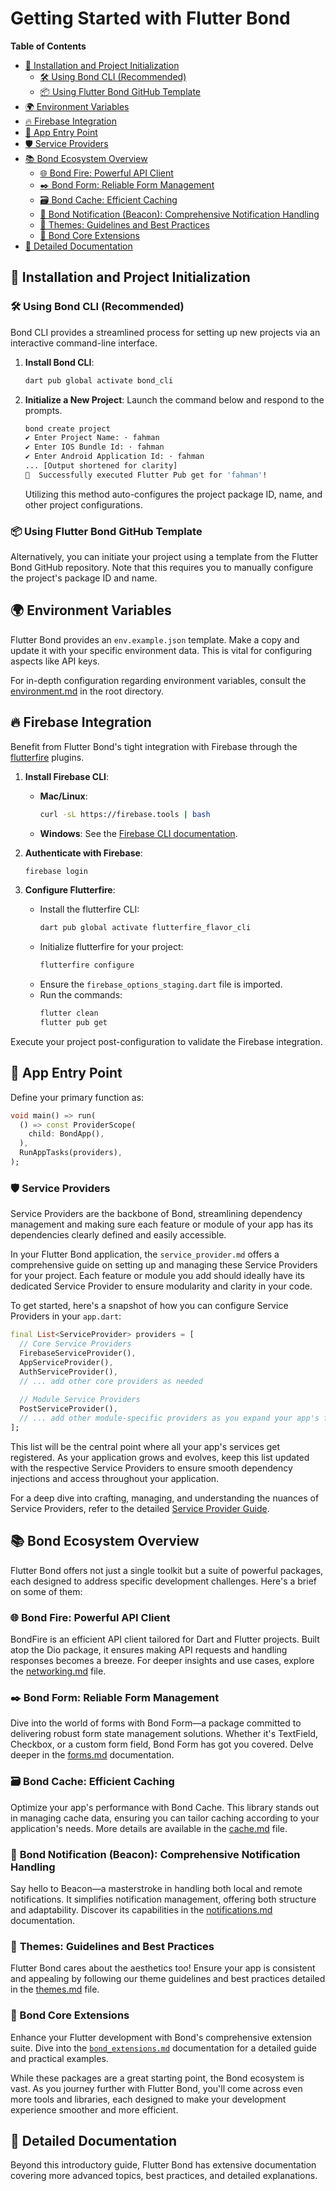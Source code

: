 # Getting Started with Flutter Bond

  
**Table of Contents**
- [🚀 Installation and Project Initialization](#-installation-and-project-initialization)
  - [🛠️ Using Bond CLI (Recommended)](#️-using-bond-cli-recommended)
  - [📦 Using Flutter Bond GitHub Template](#-using-flutter-bond-github-template)
- [🌍 Environment Variables](#-environment-variables)
- [🔥 Firebase Integration](#-firebase-integration)
- [🚪 App Entry Point](#-app-entry-point)
- [🛡️ Service Providers](#️-service-providers)
- [📚 Bond Ecosystem Overview](#-bond-ecosystem-overview)
  - [🌐 Bond Fire: Powerful API Client](#-bond-fire-powerful-api-client)
  - [✒️ Bond Form: Reliable Form Management](#️-bond-form-reliable-form-management)
  - [🗃️ Bond Cache: Efficient Caching](#️-bond-cache-efficient-caching)
  - [🔔 Bond Notification (Beacon): Comprehensive Notification Handling](#-bond-notification-beacon-comprehensive-notification-handling)
  - [🎨 Themes: Guidelines and Best Practices](#-themes-guidelines-and-best-practices)
  - [🧩 Bond Core Extensions](#-bond-core-extensions)
- [📖 Detailed Documentation](#-detailed-documentation)


## 🚀 Installation and Project Initialization

### 🛠️ Using Bond CLI (Recommended)

Bond CLI provides a streamlined process for setting up new projects via an interactive command-line interface.

1. **Install Bond CLI**:
   ```bash
   dart pub global activate bond_cli
   ```

2. **Initialize a New Project**:
   Launch the command below and respond to the prompts.
 
   ```bash
   bond create project
   ✔ Enter Project Name: · fahman
   ✔ Enter IOS Bundle Id: · fahman
   ✔ Enter Android Application Id: · fahman
   ... [Output shortened for clarity]
   🎉  Successfully executed Flutter Pub get for 'fahman'!
   ```

   Utilizing this method auto-configures the project package ID, name, and other project configurations.

### 📦 Using Flutter Bond GitHub Template

Alternatively, you can initiate your project using a template from the Flutter Bond GitHub repository. Note that this requires you to manually configure the project's package ID and name.

## 🌍 Environment Variables

Flutter Bond provides an `env.example.json` template. Make a copy and update it with your specific environment data. This is vital for configuring aspects like API keys.

For in-depth configuration regarding environment variables, consult the [environment.md](environment.md)  in the root directory.

## 🔥 Firebase Integration

Benefit from Flutter Bond's tight integration with Firebase through the [flutterfire](https://github.com/firebase/flutterfire) plugins.

1. **Install Firebase CLI**:
   - **Mac/Linux**:
     ```bash
     curl -sL https://firebase.tools | bash
     ```
   - **Windows**: See the [Firebase CLI documentation](https://firebase.google.com/docs/cli#windows-npm).

2. **Authenticate with Firebase**:
   ```bash
   firebase login
   ```

3. **Configure Flutterfire**:
   - Install the flutterfire CLI:
     ```bash
     dart pub global activate flutterfire_flavor_cli
     ```
   - Initialize flutterfire for your project:
     ```bash
     flutterfire configure
     ```
   - Ensure the `firebase_options_staging.dart` file is imported.
   - Run the commands:
     ```bash
     flutter clean
     flutter pub get
     ```

Execute your project post-configuration to validate the Firebase integration.

## 🚪 App Entry Point

Define your primary function as:
```dart
void main() => run(
  () => const ProviderScope(
    child: BondApp(),
  ),
  RunAppTasks(providers),
);
```

### 🛡️ Service Providers

Service Providers are the backbone of Bond, streamlining dependency management and making sure each feature or module of your app has its dependencies clearly defined and easily accessible.

In your Flutter Bond application, the `service_provider.md` offers a comprehensive guide on setting up and managing these Service Providers for your project. Each feature or module you add should ideally have its dedicated Service Provider to ensure modularity and clarity in your code.

To get started, here's a snapshot of how you can configure Service Providers in your `app.dart`:

```dart
final List<ServiceProvider> providers = [
  // Core Service Providers
  FirebaseServiceProvider(),
  AppServiceProvider(),
  AuthServiceProvider(),
  // ... add other core providers as needed
  
  // Module Service Providers
  PostServiceProvider(),
  // ... add other module-specific providers as you expand your app's features
];
```

This list will be the central point where all your app's services get registered. As your application grows and evolves, keep this list updated with the respective Service Providers to ensure smooth dependency injections and access throughout your application.

For a deep dive into crafting, managing, and understanding the nuances of Service Providers, refer to the detailed [Service Provider Guide](./service_provider.md).

## 📚 Bond Ecosystem Overview

Flutter Bond offers not just a single toolkit but a suite of powerful packages, each designed to address specific development challenges. Here's a brief on some of them:

### 🌐 **Bond Fire**: Powerful API Client
BondFire is an efficient API client tailored for Dart and Flutter projects. Built atop the Dio package, it ensures making API requests and handling responses becomes a breeze. For deeper insights and use cases, explore the [networking.md](networking.md) file.

### ✒️ **Bond Form**: Reliable Form Management
Dive into the world of forms with Bond Form—a package committed to delivering robust form state management solutions. Whether it's TextField, Checkbox, or a custom form field, Bond Form has got you covered. Delve deeper in the [forms.md](forms.md) documentation.

### 🗃️ **Bond Cache**: Efficient Caching
Optimize your app's performance with Bond Cache. This library stands out in managing cache data, ensuring you can tailor caching according to your application's needs. More details are available in the [cache.md](cache.md) file.

### 🔔 **Bond Notification (Beacon)**: Comprehensive Notification Handling
Say hello to Beacon—a masterstroke in handling both local and remote notifications. It simplifies notification management, offering both structure and adaptability. Discover its capabilities in the [notifications.md](notifications.md) documentation.

### 🎨 **Themes**: Guidelines and Best Practices
Flutter Bond cares about the aesthetics too! Ensure your app is consistent and appealing by following our theme guidelines and best practices detailed in the [themes.md](themes.md) file.

### 🧩 Bond Core Extensions

Enhance your Flutter development with Bond's comprehensive extension suite. Dive into the [`bond_extensions.md`](bond_extensions.md) documentation for a detailed guide and practical examples.

While these packages are a great starting point, the Bond ecosystem is vast. As you journey further with Flutter Bond, you'll come across even more tools and libraries, each designed to make your development experience smoother and more efficient.


## 📖 Detailed Documentation
Beyond this introductory guide, Flutter Bond has extensive documentation covering more advanced topics, best practices, and detailed explanations.

